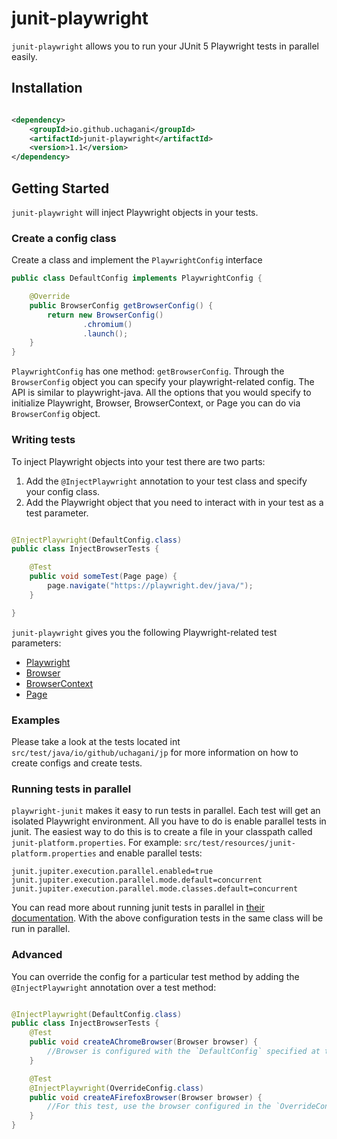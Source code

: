 # junit-playwright

`junit-playwright` allows you to run your JUnit 5 Playwright tests in parallel easily.

## Installation

```xml

<dependency>
    <groupId>io.github.uchagani</groupId>
    <artifactId>junit-playwright</artifactId>
    <version>1.1</version>
</dependency>
```

## Getting Started

`junit-playwright` will inject Playwright objects in your tests.

### Create a config class

Create a class and implement the `PlaywrightConfig` interface

```java
public class DefaultConfig implements PlaywrightConfig {

    @Override
    public BrowserConfig getBrowserConfig() {
        return new BrowserConfig()
                .chromium()
                .launch();
    }
}
```

`PlaywrightConfig` has one method: `getBrowserConfig`. Through the `BrowserConfig` object you can specify your
playwright-related config. The API is similar to playwright-java. All the options that you would specify to initialize
Playwright, Browser, BrowserContext, or Page you can do via `BrowserConfig` object.

### Writing tests

To inject Playwright objects into your test there are two parts:

1. Add the `@InjectPlaywright` annotation to your test class and specify your config class.
2. Add the Playwright object that you need to interact with in your test as a test parameter.

```java

@InjectPlaywright(DefaultConfig.class)
public class InjectBrowserTests {

    @Test
    public void someTest(Page page) {
        page.navigate("https://playwright.dev/java/");
    }

}
```

`junit-playwright` gives you the following Playwright-related test parameters:

* [Playwright](https://playwright.dev/java/docs/api/class-playwright)
* [Browser](https://playwright.dev/docs/api/class-browser)
* [BrowserContext](https://playwright.dev/java/docs/api/class-browsercontext)
* [Page](https://playwright.dev/java/docs/api/class-page)

### Examples

Please take a look at the tests located int `src/test/java/io/github/uchagani/jp` for more information on how to create
configs and create tests.

### Running tests in parallel

`playwright-junit` makes it easy to run tests in parallel. Each test will get an isolated Playwright environment. All
you have to do is enable parallel tests in junit. The easiest way to do this is to create a file in your classpath
called `junit-platform.properties`. For example:
`src/test/resources/junit-platform.properties` and enable parallel tests:

```properties
junit.jupiter.execution.parallel.enabled=true
junit.jupiter.execution.parallel.mode.default=concurrent
junit.jupiter.execution.parallel.mode.classes.default=concurrent
```

You can read more about running junit tests in parallel
in [their documentation](https://junit.org/junit5/docs/current/user-guide/#writing-tests-parallel-execution). With the
above configuration tests in the same class will be run in parallel.

### Advanced

You can override the config for a particular test method by adding the `@InjectPlaywright` annotation over a test
method:

```java

@InjectPlaywright(DefaultConfig.class)
public class InjectBrowserTests {
    @Test
    public void createAChromeBrowser(Browser browser) {
        //Browser is configured with the `DefaultConfig` specified at the class level
    }

    @Test
    @InjectPlaywright(OverrideConfig.class)
    public void createAFirefoxBrowser(Browser browser) {
        //For this test, use the browser configured in the `OverrideConfig` class
    }
}
```




